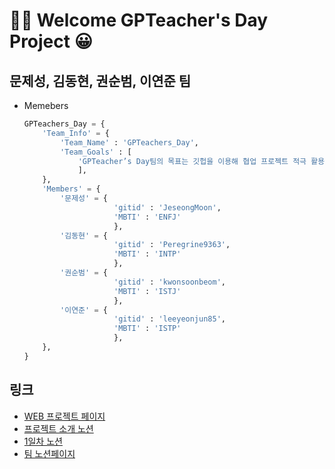 # 🎉✨ Welcome GPTeacher's Day Project 😀

## 문제성, 김동현, 권순범, 이연준 팀

- Memebers
    ```python
    GPTeachers_Day = {
        'Team_Info' = {
            'Team_Name' : 'GPTeachers_Day',
            'Team_Goals' : [
                'GPTeacher’s Day팀의 목표는 깃헙을 이용해 협업 프로젝트 적극 활용하기 입니다.',
                ],
        },
        'Members' = {
            '문제성' = {
                        'gitid' : 'JeseongMoon',
                        'MBTI' : 'ENFJ'
                        },
            '김동현' = {
                        'gitid' : 'Peregrine9363',
                        'MBTI' : 'INTP'
                        },
            '권순범' = {
                        'gitid' : 'kwonsoonbeom',
                        'MBTI' : 'ISTJ'
                        },
            '이연준' = {
                        'gitid' : 'leeyeonjun85',
                        'MBTI' : 'ISTP'
                        },
        },
    }
    ```


## 링크
- [WEB 프로젝트 페이지](ttp://leeyj85.shop/GPTeachersDay/)
- [프로젝트 소개 노션](https://codestates.notion.site/AIB-17-Team-Project-1-2023-05-15-2023-05-25-9454e090dcdf4cf891c71c0b4bd2ba5e)
- [1일차 노션](https://www.notion.so/1-1-23de33f86c034ca4836fb0d45bbad632)
- [팀 노션페이지](https://www.notion.so/9891e517ff9a473491a1d4d2f3a87221?v=d776e70e97454284b0cc4c6988a77a51)